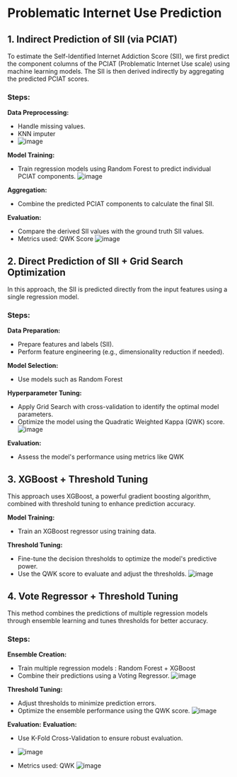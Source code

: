 # Problematic Internet Use Prediction

## 1. Indirect Prediction of SII (via PCIAT)
To estimate the Self-Identified Internet Addiction Score (SII), we first predict the component columns of the PCIAT (Problematic Internet Use scale) using machine learning models. The SII is then derived indirectly by aggregating the predicted PCIAT scores.

### Steps:
 **Data Preprocessing:**
   - Handle missing values.
   - KNN imputer
   - ![image](https://github.com/user-attachments/assets/4c6d0937-1cde-45b7-a31f-60d23ad2d7d2)

 **Model Training:**
   - Train regression models using Random Forest to predict individual PCIAT components.
![image](https://github.com/user-attachments/assets/18c1cf37-6e46-4906-84cd-17d0b634fa43)

 **Aggregation:**
   - Combine the predicted PCIAT components to calculate the final SII.

 **Evaluation:**
   - Compare the derived SII values with the ground truth SII values.
   - Metrics used: QWK Score
     ![image](https://github.com/user-attachments/assets/fa91fcd4-6926-4e14-9072-cf6335dcf76a)


## 2. Direct Prediction of SII + Grid Search Optimization
In this approach, the SII is predicted directly from the input features using a single regression model.

### Steps:
 **Data Preparation:**
   - Prepare features and labels (SII).
   - Perform feature engineering (e.g., dimensionality reduction if needed).

 **Model Selection:**
   - Use models such as Random Forest

 **Hyperparameter Tuning:**
   - Apply Grid Search with cross-validation to identify the optimal model parameters.
   - Optimize the model using the Quadratic Weighted Kappa (QWK) score.
     ![image](https://github.com/user-attachments/assets/9b47cc16-799f-4c44-8f62-506298e526c7)


 **Evaluation:**
   - Assess the model's performance using metrics like QWK

## 3. XGBoost + Threshold Tuning
This approach uses XGBoost, a powerful gradient boosting algorithm, combined with threshold tuning to enhance prediction accuracy.



**Model Training:**
   - Train an XGBoost regressor using training data.
     
**Threshold Tuning:**
   - Fine-tune the decision thresholds to optimize the model's predictive power.
   - Use the QWK score to evaluate and adjust the thresholds.
     ![image](https://github.com/user-attachments/assets/46e7d3e2-9969-427d-982a-2caacb125cd6)



## 4. Vote Regressor + Threshold Tuning
This method combines the predictions of multiple regression models through ensemble learning and tunes thresholds for better accuracy.

### Steps:
**Ensemble Creation:**
   - Train multiple regression models :  Random Forest + XGBoost
   - Combine their predictions using a Voting Regressor.
     ![image](https://github.com/user-attachments/assets/cd0e81e3-0f4d-4f5c-abb1-6db079cd3ab5)


 **Threshold Tuning:**
   - Adjust thresholds to minimize prediction errors.
   - Optimize the ensemble performance using the QWK score.
   ![image](https://github.com/user-attachments/assets/46e7d3e2-9969-427d-982a-2caacb125cd6)


 **Evaluation:**
**Evaluation:**
   - Use K-Fold Cross-Validation to ensure robust evaluation.
   - ![image](https://github.com/user-attachments/assets/771946c2-2691-4b00-9e6d-7acf98198116)


   - Metrics used: QWK
![image](https://github.com/user-attachments/assets/a7755548-5648-4fdc-a1a3-df767fc5bd60)

